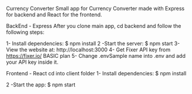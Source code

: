 Currency Converter
Small app for Currency Converter made with Express for backend and React for the frontend.
 

BackEnd - Express
After you clone main app, cd backend and follow the following steps:

1- Install dependencies:
$ npm install
2 -Start the server:
$ npm start
3- View the website at: http://localhost:3000
4- Get Fixer API key from  https://fixer.io/   BASIC plan 
5- Change .envSample name into .env and add your API key inside it.


Frontend  - React
cd into client folder
1- Install dependencies:
$ npm install

2 -Start the app:
$ npm start